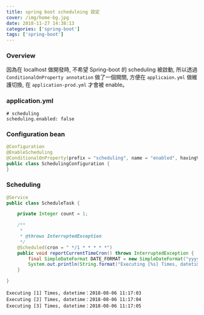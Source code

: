 ```yaml
---
title: spring boot scheduleing 設定
cover: /img/home-bg.jpg
date: 2018-11-27 14:38:13
categories: ['spring-boot']
tags: ['spring-boot']
---
```

### Overview
因為在 localhost 做開發時, 不希望 Spring-boot 的 scheduling 被啟動, 所以透過 `ConditionalOnProperty annotation` 做了一個開關, 方便在 `applicaion.yml` 做維護切換, 在 `application-prod.yml` 才會被 enable。

### application.yml
```
# scheduling
scheduling.enabled: false
```

### Configuration bean
```java
@Configuration
@EnableScheduling
@ConditionalOnProperty(prefix = "scheduling", name = "enabled", havingValue = "true", matchIfMissing = true)
public class SchedulingConfiguration {
}
```

### Scheduling
```java
@Service
public class ScheduleTask {

    private Integer count = 1;

    /**
     * 
     * @throws InterruptedException
     */
    @Scheduled(cron = " */1 * * * * *")
    public void reportCurrentTimeCron() throws InterruptedException {
        final SimpleDateFormat DATE_FORMAT = new SimpleDateFormat("yyyy-MM-dd HH:mm:ss");
        System.out.println(String.format("Executing [%s] Times, datetime：%s", count++, DATE_FORMAT.format(new Date())));
    }

}
```

```
Executing [1] Times, datetime：2018-08-06 11:17:03
Executing [2] Times, datetime：2018-08-06 11:17:04
Executing [3] Times, datetime：2018-08-06 11:17:05
```
